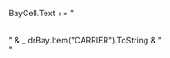 BayCell.Text += "<div stuyle='word-wrap: break-word; max-width: 300px; font-size: 40px;'><br/>" & _
                        drBay.Item("CARRIER").ToString & "</div>"
